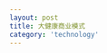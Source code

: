 ```yaml
---
layout: post
title: 大健康商业模式
category: 'technology'
---
```



<object width="100%" height="600" data="/images/healthbusiness.pdf" type="application/pdf">
      <param name="src" value="/images/healthbusiness.pdf">
</object>